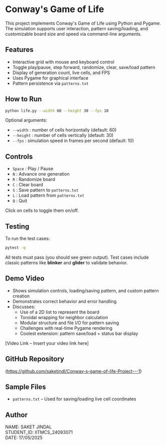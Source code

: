 # Conway's Game of Life

This project implements Conway's Game of Life using Python and Pygame. The simulation supports user interaction, pattern saving/loading, and customizable board size and speed via command-line arguments.

## Features

- Interactive grid with mouse and keyboard control
- Toggle play/pause, step forward, randomize, clear, save/load pattern
- Display of generation count, live cells, and FPS
- Uses Pygame for graphical interface
- Pattern persistence via `patterns.txt`

## How to Run

```bash
python life.py --width 60 --height 30 --fps 10
```

Optional arguments:
- `--width` : number of cells horizontally (default: 60)
- `--height` : number of cells vertically (default: 30)
- `--fps` : simulation speed in frames per second (default: 10)

## Controls

- `Space` : Play / Pause
- `N` : Advance one generation
- `R` : Randomize board
- `C` : Clear board
- `S` : Save pattern to `patterns.txt`
- `L` : Load pattern from `patterns.txt`
- `Q` : Quit

Click on cells to toggle them on/off.

## Testing

To run the test cases:

```bash
pytest -q
```

All tests must pass (you should see green output). Test cases include classic patterns like **blinker** and **glider** to validate behavior.

## Demo Video

- Shows simulation controls, loading/saving pattern, and custom pattern creation
- Demonstrates correct behavior and error handling
- Discusses:
  - Use of a 2D list to represent the board
  - Toroidal wrapping for neighbor calculation
  - Modular structure and file I/O for pattern saving
  - Challenges with real-time Pygame rendering
  - Coolest extension: pattern save/load + status bar display

[Video Link – Insert your video link here]

## GitHub Repository

(https://github.com/saketjndl/Conway-s-game-of-life-Project---1)

## Sample Files

- `patterns.txt` – Used for saving/loading live cell coordinates

## Author

NAME: SAKET JINDAL  
STUDENT_ID: IITMCS_24093071  
DATE: 17/05/2025
